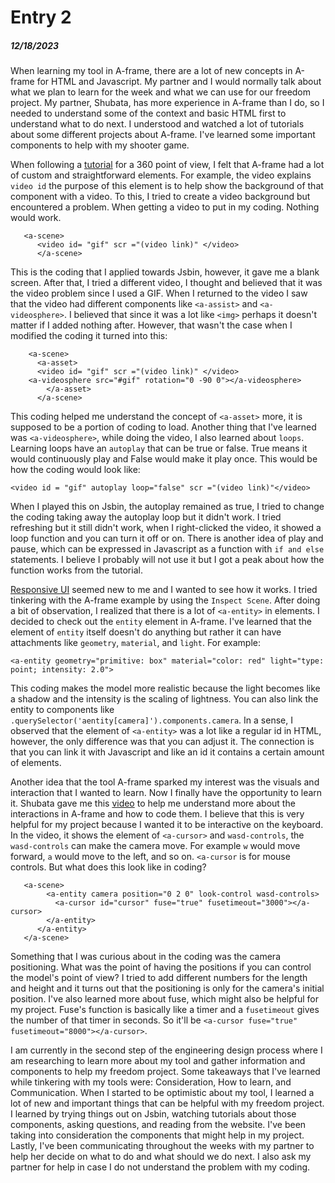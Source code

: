 # Entry 2
##### 12/18/2023
When learning my tool in A-frame, there are a lot of new concepts in A-frame for HTML and Javascript. My partner and I would normally talk about what we plan to learn for the week and what we can use for our freedom project. My partner, Shubata, has more experience in A-frame than I do, so I needed to understand some of the context and basic HTML first to understand what to do next. I understood and watched a lot of tutorials about some different projects about A-frame. I've learned some important components to help with my shooter game.   

When following a [tutorial](https://www.youtube.com/watch?v=ZFTSLHd7xgY&ab_channel=DaniloPasquariello) for a 360 point of view, I felt that A-frame had a lot of custom and straightforward elements. For example, the video explains `video id` the purpose of this element is to help show the background of that component with a video. To this, I tried to create a video background but encountered a problem. When getting a video to put in my coding. Nothing would work. 
```
   <a-scene>
      <video id= "gif" scr ="(video link)" </video>
      </a-scene>
```
This is the coding that I applied towards Jsbin, however, it gave me a blank screen. After that, I tried a different video, I thought and believed that it was the video problem since I used a GIF. When I returned to the video I saw that the video had different components like `<a-assist>` and `<a-videosphere>`. I believed that since it was a lot like `<img>` perhaps it doesn't matter if I added nothing after. However, that wasn't the case when I modified the coding it turned into this:   
```
    <a-scene>
      <a-asset>
      <video id= "gif" scr ="(video link)" </video>
    <a-videosphere src="#gif" rotation="0 -90 0"></a-videosphere>
        </a-asset>
      </a-scene>
```
This coding helped me understand the concept of `<a-asset>` more, it is supposed to be a portion of coding to load. Another thing that I've learned was `<a-videosphere>`, while doing the video, I also learned about `loops`. Learning loops have an `autoplay` that can be true or false. True means it would continuously play and False would make it play once. 
This would be how the coding would look like:
```
<video id = "gif" autoplay loop="false" scr ="(video link)"</video>
```
When I played this on Jsbin, the autoplay remained as true, I tried to change the coding taking away the autoplay loop but it didn't work. I tried refreshing but it still didn't work, when I right-clicked the video, it showed a loop function and you can turn it off or on. There is another idea of play and pause, which can be expressed in Javascript as a function with `if and else` statements. I believe I probably will not use it but I got a peak about how the function works from the tutorial.  

[Responsive UI](https://aframe.io/examples/showcase/responsiveui/) seemed new to me and I wanted to see how it works. I tried tinkering with the A-frame example by using the `Inspect Scene`. After doing a bit of observation, I realized that there is a lot of `<a-entity>` in elements. I decided to check out the `entity` element in A-frame. I've learned that the element of `entity` itself doesn't do anything but rather it can have attachments like `geometry`, `material`, and `light`. For example:  
```
<a-entity geometry="primitive: box" material="color: red" light="type: point; intensity: 2.0">
```
This coding makes the model more realistic because the light becomes like a shadow and the intensity is the scaling of lightness. You can also link the entity to components like `.querySelector('aentity[camera]').components.camera`. In a sense, I observed that the element of `<a-entity>` was a lot like a regular id in HTML, however, the only difference was that you can adjust it. The connection is that you can link it with Javascript and like an id it contains a certain amount of elements.   

Another idea that the tool A-frame sparked my interest was the visuals and interaction that I wanted to learn. Now I finally have the opportunity to learn it. Shubata gave me this [video](https://www.youtube.com/watch?v=HrLsr-nzZGA&ab_channel=UWRealityLab) to help me understand more about the interactions in A-frame and how to code them. I believe that this is very helpful for my project because I wanted it to be interactive on the keyboard. In the video, it shows the element of `<a-cursor>` and  `wasd-controls`, the `wasd-controls` can make the camera move. For example `w` would move forward, `a` would move to the left, and so on. `<a-cursor` is for mouse controls. But what does this look like in coding?  
```
   <a-scene>
        <a-entity camera position="0 2 0" look-control wasd-controls>
          <a-cursor id="cursor" fuse="true" fusetimeout="3000"></a-cursor>
        </a-entity>
      </a-entity>
   </a-scene>
```
Something that I was curious about in the coding was the camera positioning. What was the point of having the positions if you can control the model's point of view? I tried to add different numbers for the length and height and it turns out that the positioning is only for the camera's initial position. I've also learned more about fuse, which might also be helpful for my project. Fuse's function is basically like a timer and a `fusetimeout` gives the number of that timer in seconds. So it'll be `<a-cursor fuse="true" fusetimeout="8000"></a-cursor>`.  





I am currently in the second step of the engineering design process where I am researching to learn more about my tool and gather information and components to help my freedom project. Some takeaways that I've learned while tinkering with my tools were: Consideration, How to learn, and Communication. When I started to be optimistic about my tool, I learned a lot of new and important things that can be helpful with my freedom project. I learned by trying things out on Jsbin, watching tutorials about those components, asking questions, and reading from the website. I've been taking into consideration the components that might help in my project. Lastly, I've been communicating throughout the weeks with my partner to help her decide on what to do and what should we do next. I also ask my partner for help in case I do not understand the problem with my coding. 
